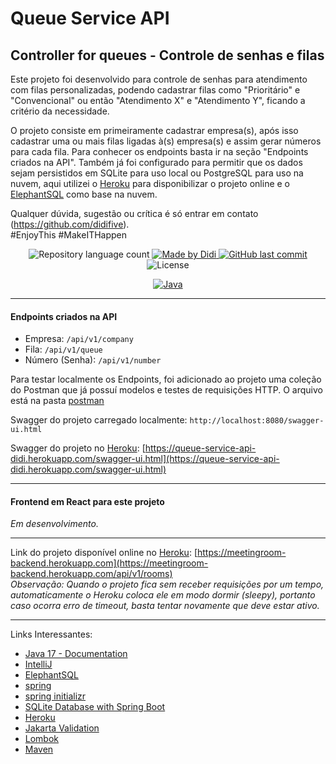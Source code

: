 # Queue Service API

## Controller for queues - Controle de senhas e filas

Este projeto foi desenvolvido para controle de senhas para atendimento com filas personalizadas, podendo cadastrar filas como "Prioritário" e "Convencional" ou então "Atendimento X" e "Atendimento Y", ficando a critério da necessidade.

O projeto consiste em primeiramente cadastrar empresa(s), após isso cadastrar uma ou mais filas ligadas à(s) empresa(s) e assim gerar números para cada fila. Para conhecer os endpoints basta ir na seção "Endpoints criados na API".
Também já foi configurado para permitir que os dados sejam persistidos em SQLite para uso local ou PostgreSQL para uso na nuvem, aqui utilizei o [Heroku] para disponibilizar o projeto online e o [ElephantSQL] como base na nuvem.

Qualquer dúvida, sugestão ou crítica é só entrar em contato (https://github.com/didifive).  
#EnjoyThis #MakeITHappen

<p align="center">
 <img alt="Repository language count" src="https://img.shields.io/github/languages/count/didifive/queue-service-api">
    <a href="https://www.linkedin.com/in/luis-carlos-zancanela/">
        <img alt="Made by Didi" src="https://img.shields.io/badge/made%20by-Didi-green">
    </a> 
    <a href="https://github.com/didifive/queue-service-api/commits/master">
        <img alt="GitHub last commit" src="https://img.shields.io/github/last-commit/didifive/queue-service-api?color=blue">
    </a>
    <img alt="License" src="https://img.shields.io/badge/license-MIT-brightgreen?color=blue">
</p>

<p align="center">
 <a href="https://dev.java/">
   <img alt="Java" src="https://img.shields.io/static/v1?color=red&label=Dev&message=Java&style=for-the-badge&logo=Java">
 </a>
</p>


---

#### Endpoints criados na API

* Empresa: `/api/v1/company`
* Fila: `/api/v1/queue`
* Número (Senha): `/api/v1/number`

Para testar localmente os Endpoints, foi adicionado ao projeto uma coleção do Postman que já possuí modelos e testes de requisições HTTP. O arquivo está na pasta [postman](https://github.com/didifive/queue-service-api/tree/master/postman)

Swagger do projeto carregado localmente: `http://localhost:8080/swagger-ui.html`

Swagger do projeto no [Heroku]: [https://queue-service-api-didi.herokuapp.com/swagger-ui.html](https://queue-service-api-didi.herokuapp.com/swagger-ui.html)

---

#### Frontend em React para este projeto

*Em desenvolvimento.*

---

Link do projeto disponível online no [Heroku]: [https://meetingroom-backend.herokuapp.com](https://meetingroom-backend.herokuapp.com/api/v1/rooms)  
*Observação: Quando o projeto fica sem receber requisições por um tempo, automaticamente o Heroku coloca ele em modo dormir (sleepy), portanto caso ocorra erro de timeout, basta tentar novamente que deve estar ativo.*

---

Links Interessantes:

* [Java 17 - Documentation]
* [IntelliJ]
* [ElephantSQL]
* [spring]
* [spring initializr]
* [SQLite Database with Spring Boot]
* [Heroku]
* [Jakarta Validation]
* [Lombok]
* [Maven]


[Heroku]: https://www.heroku.com/
[Jakarta Validation]: https://beanvalidation.org/
[Lombok]: https://projectlombok.org/
[Java 17 - Documentation]: https://docs.oracle.com/en/java/javase/17/
[IntelliJ]: https://www.jetbrains.com/pt-br/idea/
[Maven]: https://maven.apache.org/
[H2 Database]: https://h2database.com/
[spring initializr]: https://start.spring.io/
[spring]: https://spring.io/
[ElephantSQL]: https://www.elephantsql.com/
[didifive/queue-service-api]: https://github.com/didifive/queue-service-api
[SQLite Database with Spring Boot]: https://fullstackdeveloper.guru/2020/05/01/how-to-integrate-sqlite-database-with-spring-boot/#:~:text=SQLite%20is%20the%20most%20used%20database%20engine%20in,you%20don%E2%80%99t%20have%20to%20do%20for%20other%20databases.
